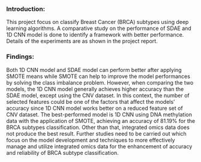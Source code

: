 ### Introduction: ###
This project focus on classify Breast Cancer (BRCA) subtypes using deep learning algorithms. A comparative study on the performance of SDAE and 1D CNN model is done to identify a framework with better performance. Details of the experiments are as shown in the project report.

### Findings: ###
Both 1D CNN model and SDAE model can perform better after applying SMOTE means while SMOTE can help to improve the model performances by solving the class imbalance problem. However, when comparing the two models, the 1D CNN model generally achieves higher accuracy than the SDAE model, except using the CNV dataset. In this context, the number of selected features could be one of the factors that affect the models’ accuracy since 1D CNN model works better on a reduced feature set of CNV dataset. The best-performed model is 1D CNN using DNA methylation data with the application of SMOTE, achieving an accuracy of 81.19% for the BRCA subtypes classification. Other than that, integrated omics data does not produce the best result. Further studies need to be carried out which focus on the model development and techniques to more effectively manage and utilize integrated omics data for the enhancement of accuracy and reliability of BRCA subtype classification.


